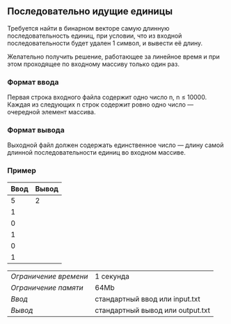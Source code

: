 ## Последовательно идущие единицы

Требуется найти в бинарном векторе самую длинную последовательность единиц, при условии, что из входной последовательности будет удален 1 символ, и вывести её длину.

Желательно получить решение, работающее за линейное время и при этом проходящее по входному массиву только один раз.

### Формат ввода

Первая строка входного файла содержит одно число n, n ≤ 10000. Каждая из следующих n строк содержит ровно одно число — очередной элемент массива.

### Формат вывода

Выходной файл должен содержать единственное число — длину самой длинной последовательности единиц во входном массиве.

### Пример

| Ввод | Вывод |
| ---- | ----- |
| 5    | 2     |
| 1    |
| 0    |
| 1    |
| 0    |
| 1    |

|                       |                                  |
| --------------------- | -------------------------------- |
| _Ограничение времени_ | 1 секунда                        |
| _Ограничение памяти_  | 64Mb                             |
| _Ввод_                | стандартный ввод или input.txt   |
| _Вывод_               | стандартный вывод или output.txt |

